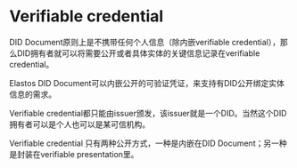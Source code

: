 # Verifiable credential

DID Document原则上是不携带任何个人信息（除内嵌verifiable credential），那么DID拥有者就可以将需要公开或者具体实体的关键信息记录在verifiable credential。

Elastos DID Document可以内嵌公开的可验证凭证，来支持有DID公开绑定实体信息的需求。

Verifiable credential都只能由issuer颁发，该issuer就是一个DID。当然这个DID拥有者可以是个人也可以是某可信机构。

Verifiable credential 只有两种公开方式，一种是内嵌在DID Document；另一种是封装在verifiable presentation里。&#x20;
